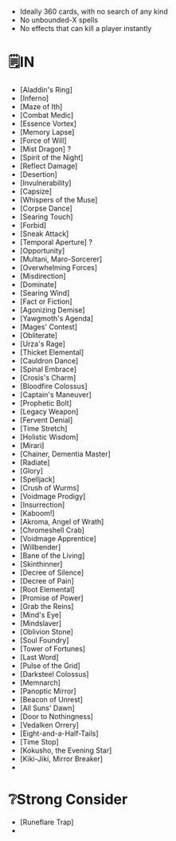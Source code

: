 - Ideally 360 cards, with no search of any kind
- No unbounded-X spells
- No effects that can kill a player instantly


# 🗒IN
- [Aladdin's Ring]
- [Inferno]
- [Maze of Ith]
- [Combat Medic]
- [Essence Vortex]
- [Memory Lapse]
- [Force of Will]
- [Mist Dragon] ?
- [Spirit of the Night]
- [Reflect Damage]
- [Desertion]
- [Invulnerability]
- [Capsize]
- [Whispers of the Muse]
- [Corpse Dance]
- [Searing Touch]
- [Forbid]
- [Sneak Attack]
- [Temporal Aperture] ?
- [Opportunity]
- [Multani, Maro-Sorcerer]
- [Overwhelming Forces]
- [Misdirection]
- [Dominate]
- [Searing Wind]
- [Fact or Fiction]
- [Agonizing Demise]
- [Yawgmoth's Agenda]
- [Mages' Contest]
- [Obliterate]
- [Urza's Rage]
- [Thicket Elemental]
- [Cauldron Dance]
- [Spinal Embrace]
- [Crosis's Charm]
- [Bloodfire Colossus]
- [Captain's Maneuver]
- [Prophetic Bolt]
- [Legacy Weapon]
- [Fervent Denial]
- [Time Stretch]
- [Holistic Wisdom]
- [Mirari]
- [Chainer, Dementia Master]
- [Radiate]
- [Glory]
- [Spelljack]
- [Crush of Wurms]
- [Voidmage Prodigy]
- [Insurrection]
- [Kaboom!]
- [Akroma, Angel of Wrath]
- [Chromeshell Crab]
- [Voidmage Apprentice]
- [Willbender]
- [Bane of the Living]
- [Skinthinner]
- [Decree of Silence]
- [Decree of Pain]
- [Root Elemental]
- [Promise of Power]
- [Grab the Reins]
- [Mind's Eye]
- [Mindslaver]
- [Oblivion Stone]
- [Soul Foundry]
- [Tower of Fortunes]
- [Last Word]
- [Pulse of the Grid]
- [Darksteel Colossus]
- [Memnarch]
- [Panoptic Mirror]
- [Beacon of Unrest]
- [All Suns' Dawn]
- [Door to Nothingness]
- [Vedalken Orrery]
- [Eight-and-a-Half-Tails]
- [Time Stop]
- [Kokusho, the Evening Star]
- [Kiki-Jiki, Mirror Breaker]
- 




# ❔Strong Consider
- [Runeflare Trap]
- 